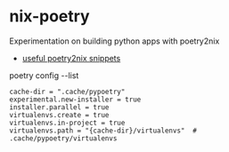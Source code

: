 # nix-poetry
Experimentation on building python apps with poetry2nix

- [useful poetry2nix snippets](https://pythonrepo.com/repo/nix-community-poetry2nix)

poetry config --list 

```
cache-dir = ".cache/pypoetry"
experimental.new-installer = true
installer.parallel = true
virtualenvs.create = true
virtualenvs.in-project = true
virtualenvs.path = "{cache-dir}/virtualenvs"  # .cache/pypoetry/virtualenvs
```
